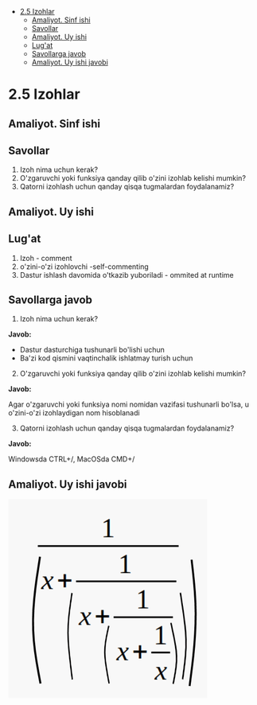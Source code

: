 ﻿<!-- TOC -->
* [2.5 Izohlar](#21-pythonda-birinchi-dastur)
  * [Amaliyot. Sinf ishi](#amaliyot-sinf-ishi)
  * [Savollar](#savollar)
  * [Amaliyot. Uy ishi](#amaliyot-uy-ishi)
  * [Lug'at](#lugat)
  * [Savollarga javob](#savollarga-javob)
  * [Amaliyot. Uy ishi javobi](#amaliyot-uy-ishi-javobi)
<!-- TOC -->
# 2.5 Izohlar
## Amaliyot. Sinf ishi
## Savollar

1. Izoh nima uchun kerak?
2. O'zgaruvchi yoki funksiya qanday qilib o'zini izohlab kelishi mumkin?
3. Qatorni izohlash uchun qanday qisqa tugmalardan foydalanamiz?
## Amaliyot. Uy ishi
## Lug'at

1. Izoh - comment
2. o'zini-o'zi izohlovchi -self-commenting
3. Dastur ishlash davomida o'tkazib yuboriladi - ommited at runtime
## Savollarga javob
1. Izoh nima uchun kerak?

**Javob:**

- Dastur dasturchiga tushunarli bo'lishi uchun
- Ba'zi kod qismini vaqtinchalik ishlatmay turish uchun


2. O'zgaruvchi yoki funksiya qanday qilib o'zini izohlab kelishi mumkin?
 
**Javob:**

Agar o'zgaruvchi yoki funksiya nomi nomidan vazifasi tushunarli bo'lsa, u o'zini-o'zi izohlaydigan nom hisoblanadi

3. Qatorni izohlash uchun qanday qisqa tugmalardan foydalanamiz?
 
**Javob:**

Windowsda CTRL+/, MacOSda CMD+/

## Amaliyot. Uy ishi javobi

![](rasmlar/formula.png)
